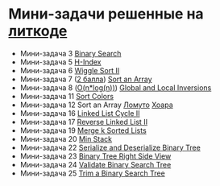 # Мини-задачи решенные на [литкоде](https://leetcode.com/mebeb/)

* Мини-задача 3 [Binary Search](https://leetcode.com/problems/binary-search/submissions/1167658764)
* Мини-задача 5 [H-Index](https://leetcode.com/problems/h-index/submissions/1170320504/)
* Мини-задача 6 [Wiggle Sort II](https://leetcode.com/problems/wiggle-sort-ii/submissions/1170581301/)
* Мини-задача 7 ([2 балла](https://leetcode.com/problems/sort-an-array/submissions/1175117954)) [Sort an Array](https://leetcode.com/problems/sort-an-array/submissions/1187458576)
* Мини-задача 8 ([O(n*log(n))](https://leetcode.com/problems/global-and-local-inversions/submissions/1175344619)) [Global and Local Inversions](https://leetcode.com/problems/global-and-local-inversions/submissions/1175667387)
* Мини-задача 11 [Sort Colors](https://leetcode.com/problems/sort-colors/submissions/1186601067)
* Мини-задача 12 Sort an Array [Ломуто](https://leetcode.com/problems/sort-an-array/submissions/1186962481) [Хоара](https://leetcode.com/problems/sort-an-array/submissions/1186963385)
* Мини-задача 16 [Linked List Cycle II](https://leetcode.com/problems/linked-list-cycle-ii/submissions/1194750893)
* Мини-задача 17 [Reverse Linked List II](https://leetcode.com/problems/reverse-linked-list-ii/submissions/1202315700)
* Мини-задача 19 [Merge k Sorted Lists](https://leetcode.com/problems/merge-k-sorted-lists/submissions/1203680203)
* Мини-задача 20 [Min Stack](https://leetcode.com/problems/min-stack/submissions/1203125669)
* Мини-задача 22 [Serialize and Deserialize Binary Tree](https://leetcode.com/problems/serialize-and-deserialize-binary-tree/submissions/1213447133)
* Мини-задача 23 [Binary Tree Right Side View](https://leetcode.com/problems/binary-tree-right-side-view/submissions/1214134929)
* Мини-задача 24 [Validate Binary Search Tree](https://leetcode.com/problems/validate-binary-search-tree/submissions/1214144792)
* Мини-задача 25 [Trim a Binary Search Tree](https://leetcode.com/problems/trim-a-binary-search-tree/submissions/1214155390)



